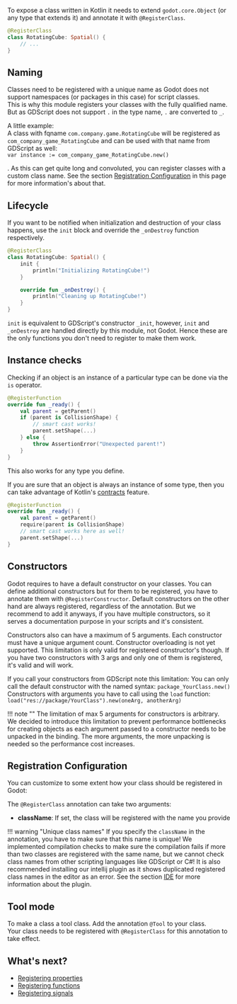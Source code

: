 To expose a class written in Kotlin it needs to extend `godot.core.Object` (or any type that extends it) and annotate it with `@RegisterClass`.

```kotlin
@RegisterClass
class RotatingCube: Spatial() {
    // ...
}
```

## Naming
Classes need to be registered with a unique name as Godot does not support namespaces (or packages in this case) for script classes.  
This is why this module registers your classes with the fully qualified name. But as GDScript does not support `.` in the type name, `.` are converted to `_`.  

A little example:  
A class with fqname `com.company.game.RotatingCube` will be registered as `com_company_game_RotatingCube` and can be used with that name from GDScript as well:  
`var instance := com_company_game_RotatingCube.new()`  


. As this can get quite long and convoluted, you can register classes with a custom class name. See the section [Registration Configuration](#registration-configuration) in this page for more information's about that.

## Lifecycle
If you want to be notified when initialization and destruction of your class happens, use the `init` block and override the `_onDestroy` function respectively.

```kotlin
@RegisterClass
class RotatingCube: Spatial() {
    init {
        println("Initializing RotatingCube!")
    }

    override fun _onDestroy() {
        println("Cleaning up RotatingCube!")
    }
}
```

`init` is equivalent to GDScript's constructor `_init`, however, `init` and `_onDestroy` are handled directly by this module, not Godot. Hence these are the only functions you don't need to register to make them work.

## Instance checks
Checking if an object is an instance of a particular type can be done via the `is` operator.

```kotlin
@RegisterFunction
override fun _ready() {
    val parent = getParent()
    if (parent is CollisionShape) {
        // smart cast works!
        parent.setShape(...)
    } else {
        throw AssertionError("Unexpected parent!")
    }
}
```

This also works for any type you define.

If you are sure that an object is always an instance of some type, then you can take advantage of Kotlin's [contracts](https://kotlinlang.org/docs/reference/whatsnew13.html#contracts) feature.

```kotlin
@RegisterFunction
override fun _ready() {
    val parent = getParent()
    require(parent is CollisionShape)
    // smart cast works here as well!
    parent.setShape(...)
}
```

## Constructors
Godot requires to have a default constructor on your classes.
You can define additional constructors but for them to be registered, you have to annotate them with `@RegisterConstructor`.
Default constructors on the other hand are always registered, regardless of the annotation. But we recommend to add it anyways, if you have multiple constructors, so it serves a documentation purpose in your scripts and it's consistent.

Constructors also can have a maximum of 5 arguments.
Each constructor must have a unique argument count. Constructor overloading is not yet supported.
This limitation is only valid for registered constructor's though. If you have two constructors with 3 args and only one of them is registered, it's valid and will work.

If you call your constructors from GDScript note this limitation:
You can only call the default constructor with the named syntax: `package_YourClass.new()`
Constructors with arguments you have to call using the `load` function: `load("res://package/YourClass").new(oneArg, anotherArg)`

!!! note ""
    The limitation of max 5 arguments for constructors is arbitrary. We decided to introduce this limitation to prevent performance bottlenecks for creating objects as each argument passed to a constructor needs to be unpacked in the binding. The more arguments, the more unpacking is needed so the performance cost increases.


## Registration Configuration
You can customize to some extent how your class should be registered in Godot:

The `@RegisterClass` annotation can take two arguments:

- **className**: If set, the class will be registered with the name you provide

!!! warning "Unique class names"
    If you specify the `className` in the annotation, you have to make sure that this name is unique!
    We implemented compilation checks to make sure the compilation fails if more than two classes are registered with the same name, but we cannot check class names from other scripting languages like GDScript or C#!
    It is also recommended installing our intellij plugin as it shows duplicated registered class names in the editor as an error. See the section [IDE](../getting-started/ide.md) for more information about the plugin.

## Tool mode
To make a class a tool class. Add the annotation `@Tool` to your class.  
Your class needs to be registered with `@RegisterClass` for this annotation to take effect.

## What's next?
 - [Registering properties](properties.md)
 - [Registering functions](functions.md)
 - [Registering signals](signals.md)

